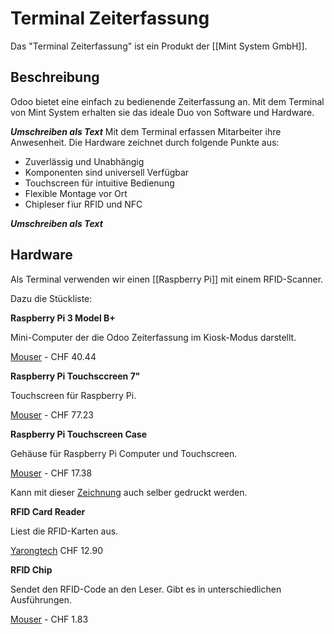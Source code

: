 # Terminal Zeiterfassung
Das "Terminal Zeiterfassung" ist ein Produkt der [[Mint System GmbH]].

## Beschreibung
Odoo bietet eine einfach zu bedienende Zeiterfassung an. Mit dem Terminal von Mint System erhalten sie das ideale Duo von Software und Hardware. 

***Umschreiben als Text***
Mit dem Terminal erfassen Mitarbeiter ihre Anwesenheit.
Die Hardware zeichnet durch folgende Punkte aus:
- Zuverlässig und Unabhängig
- Komponenten sind universell Verfügbar 
- Touchscreen für intuitive Bedienung
- Flexible Montage vor Ort
- Chipleser fïur RFID und NFC

***Umschreiben als Text***

## Hardware

Als Terminal verwenden wir einen [[Raspberry Pi]] mit einem RFID-Scanner.

Dazu die Stückliste:

**Raspberry Pi 3 Model B+**

Mini-Computer der die Odoo Zeiterfassung im Kiosk-Modus darstellt.

[Mouser](https://www.mouser.ch/new/raspberry-pi/raspberry-pi-3-bplus/) - CHF 40.44

**Raspberry Pi Touchsccreen 7"**

Touchscreen für Raspberry Pi.

[Mouser](https://www.mouser.ch/ProductDetail/474-LCD-13733/) - CHF 77.23

**Raspberry Pi Touchscreen Case**

Gehäuse für Raspberry Pi Computer und Touchscreen.

[Mouser](https://www.mouser.ch/ProductDetail/713-114992003/) - CHF 17.38

Kann mit dieser [Zeichnung](https://www.thingiverse.com/thing:1585924) auch selber gedruckt werden.

**RFID Card Reader**

Liest die RFID-Karten aus.

[Yarongtech](https://www.yarongtech.com/collections/rfid-reader/products/mifare-classic-card-reader-hf-rfid-usb-13-56mhz-iso14443a-ic-reader) CHF 12.90

**RFID Chip**

Sendet den RFID-Code an den Leser. Gibt es in unterschiedlichen Ausführungen.

[Mouser](https://www.mouser.ch/ProductDetail/Mikroe/MIKROE-1475/?qs=Jl8P5Tpu6m3JMLFFxNymZw%3D%3D) - CHF 1.83